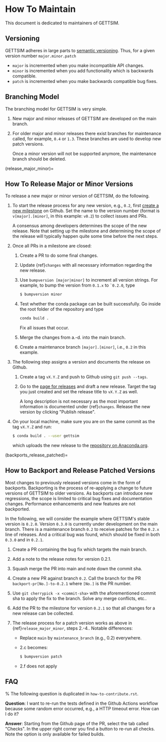 # How To Maintain

This document is dedicated to maintainers of GETTSIM.

## Versioning

GETTSIM adheres in large parts to [semantic versioning](https://semver.org). Thus, for
a given version number `major.minor.patch`

- `major` is incremented when you make incompatible API changes.
- `minor` is incremented when you add functionality which is backwards compatible.
- `patch` is incremented when you make backwards compatible bug fixes.

## Branching Model

The branching model for GETTSIM is very simple.

1. New major and minor releases of GETTSIM are developed on the main branch.

2. For older major and minor releases there exist branches for maintenance called, for
   example, `0.4` or `1.3`. These branches are used to develop new patch versions.

   Once a minor version will not be supported anymore, the maintenance branch should be
   deleted.

(release_major_minor)=

## How To Release Major or Minor Versions

To release a new major or minor version of GETTSIM, do the following.

1. To start the release process for any new version, e.g., `0.2`, first [create a new
   milestone](https://github.com/iza-institute-of-labor-economics/gettsim/milestones/new)  on
   Github. Set the name to the version number (format is `v[major].[minor]`, in this
   example: `v0.2`) to collect issues and PRs.

   A consensus among developers determines the scope of the new release. Note that
   setting up the milestone and determining the scope of the release will typically
   happen quite some time before the next steps.

2. Once all PRs in a milestone are closed:

   1. Create a PR to do some final changes.

   2. Update {ref}`changes` with all necessary information regarding the new release.

   3. Use `bumpversion [major|minor]` to increment all version strings. For
      example, to bump the version from `0.1.x` to `` `0.2.0 ``, type

      ```bash
      $ bumpversion minor
      ```

   4. Test whether the conda package can be built successfully. Go inside the root
      folder of the repository and type

      ```bash
      conda build .
      ```

      Fix all issues that occur.

   5. Merge the changes from a.-d. into the main branch.

   6. Create a maintenance branch `[major].[minor]`, i.e., `0.2` in this example.

3. The following step assigns a version and documents the release on Github.

   1. Create a tag `vX.Y.Z` and push to Github using `git push --tags`.

   2. Go to the [page for releases](https://github.com/iza-institute-of-labor-economics/gettsim/releases) and draft
      a new release. Target the tag you just created and set the release title to
      `vX.Y.Z` as well.

      A long description is not necessary as the most important information is
      documented under {ref}`changes`. Release the new version by clicking "Publish
      release".

4. On your local machine, make sure you are on the same commit as the tag `vX.Y.Z` and
   run:

   ```bash
   $ conda build . --user gettsim
   ```

   which uploads the new release to the [repository on Anaconda.org](https://anaconda.org/gettsim/gettsim).

(backports_release_patched)=

## How to Backport and Release Patched Versions

Most changes to previously released versions come in the form of backports. Backporting
is the process of re-applying a change to future versions of GETTSIM to older versions.
As backports can introduce new regressions, the scope is limited to critical bug fixes
and documentation changes. Performance enhancements and new features are not backported.

In the following, we will consider the example where GETTSIM's stable version is
`0.2.0`. Version `0.3.0` is currently under development on the main branch. There is
a maintenance branch `0.2` to receive patches for the `0.2.x` line of releases. And
a critical bug was found, which should be fixed in both `0.3.0` and in `0.2.1`.

1. Create a PR containing the bug fix which targets the main branch.

2. Add a note to the release notes for version 0.2.1.

3. Squash merge the PR into main and note down the commit sha.

4. Create a new PR against branch `0.2`. Call the branch for the PR
   `backport-pr[No.]-to-0.2.1` where `[No.]` is the PR number.

5. Use `git cherrypick -x <commit-sha>` with the aforementioned commit sha to apply
   the fix to the branch. Solve any merge conflicts, etc..

6. Add the PR to the milestone for version `0.2.1` so that all changes for a new
   release can be collected.

7. The release process for a patch version works as above in {ref}`release_major_minor`,
   steps 2.-4.. Notable differences:

   - Replace `main` by `maintenance_branch` (e.g., 0.2) everywhere.

   - 2.c becomes:

     ```bash
     $ bumpversion patch
     ```

   - 2.f does not apply

## FAQ

% The following question is duplicated in `how-to-contribute.rst`.

**Question**: I want to re-run the tests defined in the Github Actions workflow because
some random error occurred, e.g., a HTTP timeout error. How can I do it?

**Answer**: Starting from the Github page of the PR, select the tab called "Checks". In
the upper right corner you find a button to re-run all checks. Note the option is only
available for failed builds.
